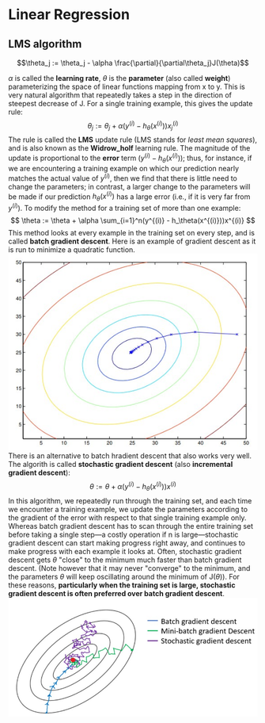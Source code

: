 # Linear Regression
## LMS algorithm
```math
\theta_j := \theta_j - \alpha \frac{\partial}{\partial\theta_j}J(\theta)
```
$\alpha$ is called the __learning rate__, $\theta$ is the __parameter__ (also called __weight__) parameterizing the space of linear functions mapping from x to y. This is very natural algorithm that repeatedly takes a step in the direction of steepest decrease of J.
For a single training example, this gives the update rule:
$$
\theta_j := \theta_j + \alpha (y^{(i)} - h_\theta (x^{(i)}))x_j ^{(i)}
$$
The rule is called the __LMS__ update rule (LMS stands for _least mean squares_), and is also known as the __Widrow_holf__ learning rule. The magnitude of the update is proportional to the __error__ term $(y^{(i)} - h_\theta (x^{(i)}))$; thus, for instance, if we are encountering a training example on which our prediction nearly matches the actual value of $y^{(i)}$, then we find that there is little need to change the parameters; in contrast, a larger change to the parameters will be made if our prediction $h_\theta (x^{(i)})$ has a large error (i.e., if it is very far from $y^{(i)}$).
To modify the method for a training set of more than one example:
$$
\theta := \theta + \alpha \sum_{i=1}^n(y^{(i)} - h_\theta(x^{(i)}))x^{(i)}
$$
This method looks at every example in the training set on every step, and is called __batch gradient descent__. Here is an example of gradient descent as it is run to minimize a quadratic function.
![batch gradient descent](Figures/batch_gradient_descent.jpg)
There is an alternative to batch hradient descent that also works very well. The algorith is called __stochastic gradient descent__ (also __incremental gradient descent__):
$$
\theta := \theta + \alpha(y^{(i)}-h_\theta(x^{(i)}))x^{(i)}
$$
In this algorithm, we repeatedly run through the training set, and each time we encounter a training example, we update the parameters according to the gradient of the error with respect to that single training example only. Whereas batch gradient descent has to scan through the entire training set before taking a single step—a costly operation if n is large—stochastic gradient descent can start making progress right away, and continues to make progress with each example it looks at. Often, stochastic gradient descent gets $\theta$ "close" to the minimum much faster than batch gradient descent. (Note however that it may never "converge" to the minimum, and the parameters $\theta$ will keep oscillating around the minimum of J($\theta$)). For these reasons, __particularly when the training set is large, stochastic gradient descent is often preferred over batch gradient descent__.
![stochastic gradient descent](Figures/stochastic_gradient_descent.jpg)

